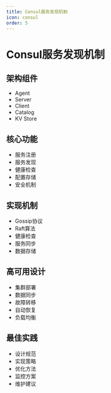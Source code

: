 ```yaml
---
title: Consul服务发现机制
icon: consul
order: 5
---
```


# Consul服务发现机制

## 架构组件
- Agent
- Server
- Client
- Catalog
- KV Store

## 核心功能
- 服务注册
- 服务发现
- 健康检查
- 配置存储
- 安全机制

## 实现机制
- Gossip协议
- Raft算法
- 健康检查
- 服务同步
- 数据存储

## 高可用设计
- 集群部署
- 数据同步
- 故障转移
- 自动恢复
- 负载均衡

## 最佳实践
- 设计规范
- 实现策略
- 优化方法
- 监控方案
- 维护建议
